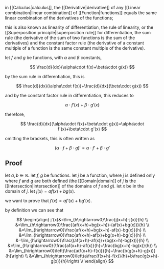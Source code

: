 in [[Calculus|calculus]], the [[Derivative|derivative]] of any [[Linear combination|linear combination]] of [[Function|functions]] equals the same linear combination of the derivatives of the functions; 

this is also known as linearity of differentiation, the rule of linearity, or the [[Superposition principle|superposition rule]] for differentiation, the sum rule (the derivative of the sum of two functions is the sum of the derivatives) and the constant factor rule (the derivative of a constant multiple of a function is the same constant multiple of the derivative). 

let $f$ and $g$ be functions, with $\alpha$ and $\beta$ constants,

$$
\frac{d}{dx}(\alpha\cdot f(x)+\beta\cdot g(x))
$$

by the sum rule in differentiation, this is

$$
\frac{d}{dx}(\alpha\cdot f(x))+\frac{d}{dx}(\beta\cdot g(x))
$$

and by the constant factor rule in differentiation, this reduces to

$$
\alpha\cdot f'(x)+\beta\cdot g'(x)
$$

therefore, 

$$
\frac{d}{dx}(\alpha\cdot f(x)+\beta\cdot g(x))=\alpha\cdot f'(x)+\beta\cdot g'(x)
$$

omitting the brackets, this is often written as

$$
(\alpha\cdot f+\beta\cdot g)'=\alpha\cdot f'+\beta\cdot g'
$$

## Proof

let $a,b\in\mathbb{R}$. let $f,g$ be functions. let $j$ be a function, where $j$ is defined only where $f$ and $g$ are both defined (the [[Domain|domain]] of $j$ is the [[Intersection|intersection]] of the domains of $f$ and $g$). let $x$ be in the domain of $j$. let $j(x)=af(x)+bg(x)$.

we want to prove that $j'(x)=af'(x)+bg'(x)$.

by definition we can see that

$$
\begin{align}
j'(x)&=\lim_{h\rightarrow0}\frac{j(x+h)-j(x)}{h} \\
&=\lim_{h\rightarrow0}\frac{(af(x+h)+bg(x+h))-(af(x)+bg(x))}{h} \\
&=\lim_{h\rightarrow0}\frac{af(x+h)+bg(x+h)-af(x)-bg(x)}{h} \\
&=\lim_{h\rightarrow0}\frac{af(x+h)-af(x)+bg(x+h)-bg(x)}{h} \\
&=\lim_{h\rightarrow0}\frac{(af(x+h)-af(x))+(bg(x+h)-bg(x))}{h} \\
&=\lim_{h\rightarrow0}(\frac{af(x+h)-af(x)}{h}+\frac{bg(x+h)-bg(x)}{h}) \\
&=\lim_{h\rightarrow0}\left(\frac{a(f(x+h)-f(x))}{h}+\frac{b(g(x+h)-g(x))}{h}\right) \\
&=\lim_{h\rightarrow0}\left(a\frac{f(x+h)-f(x)}{h}+b\frac{g(x+h)-g(x)}{h}\right) \\
\end{align}
$$
